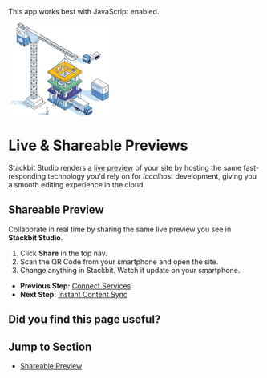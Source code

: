 This app works best with JavaScript enabled.



























![Stackbit](/docs/images/stackbit-crane-sm.png)

Live & Shareable Previews
=========================

Stackbit Studio renders a [live preview](/docs/conceptual-guides/site-preview/) of your site by hosting the same fast-responding technology you'd rely on for *localhost* development, giving you a smooth editing experience in the cloud.

<a href="#shareable_preview" class="hash-link"><span class="icon-copy"></span></a>Shareable Preview
---------------------------------------------------------------------------------------------------

Collaborate in real time by sharing the same live preview you see in **Stackbit Studio**.

1.  Click **Share** in the top nav.
2.  Scan the QR Code from your smartphone and open the site.
3.  Change anything in Stackbit. Watch it update on your smartphone.

  
  

-   **Previous Step:** [Connect Services](/docs/getting-started/connect-services/)
-   **Next Step:** [Instant Content Sync](/docs/getting-started/content-sync/)

Did you find this page useful?
------------------------------





Jump to Section
---------------

-   [Shareable Preview](#shareable_preview)











